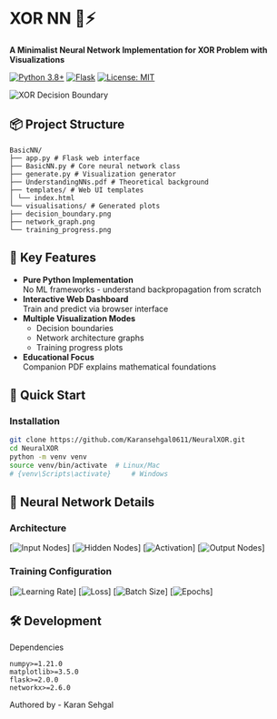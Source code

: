 # XOR NN 🧠⚡

**A Minimalist Neural Network Implementation for XOR Problem with Visualizations**

[![Python 3.8+](https://img.shields.io/badge/Python-3.8+-blue?logo=python)](https://www.python.org/)
[![Flask](https://img.shields.io/badge/Flask-2.0-lightgrey?logo=flask)](https://flask.palletsprojects.com/)
[![License: MIT](https://img.shields.io/badge/License-MIT-green)](LICENSE)

![XOR Decision Boundary](visualisations/decision_boundary.png)

## 📦 Project Structure
```
BasicNN/
├── app.py # Flask web interface
├── BasicNN.py # Core neural network class
├── generate.py # Visualization generator
├── UnderstandingNNs.pdf # Theoretical background
├── templates/ # Web UI templates
│ └── index.html
└── visualisations/ # Generated plots
├── decision_boundary.png
├── network_graph.png
└── training_progress.png
```

## 🌟 Key Features

- **Pure Python Implementation**  
  No ML frameworks - understand backpropagation from scratch
- **Interactive Web Dashboard**  
  Train and predict via browser interface
- **Multiple Visualization Modes**  
  - Decision boundaries  
  - Network architecture graphs  
  - Training progress plots
- **Educational Focus**  
  Companion PDF explains mathematical foundations

## 🚀 Quick Start

### Installation
```bash
git clone https://github.com/Karansehgal0611/NeuralXOR.git
cd NeuralXOR
python -m venv venv
source venv/bin/activate  # Linux/Mac
# {venv\Scripts\activate}     # Windows
```

## 🧠 Neural Network Details

### Architecture
[![Input Nodes](https://img.shields.io/badge/Input_Layer-2_nodes-blue)] 
[![Hidden Nodes](https://img.shields.io/badge/Hidden_Layer-4_nodes-green)]
[![Activation](https://img.shields.io/badge/Activation-Sigmoid-orange)]
[![Output Nodes](https://img.shields.io/badge/Output_Layer-1_node-red)]

### Training Configuration
[![Learning Rate](https://img.shields.io/badge/Learning_Rate-0.5-yellow)] 
[![Loss](https://img.shields.io/badge/Loss-MSE-blueviolet)]
[![Batch Size](https://img.shields.io/badge/Batch_Size-4-ff69b4)]
[![Epochs](https://img.shields.io/badge/Epochs-5000-success)]

##  🛠 Development
Dependencies
```
numpy>=1.21.0
matplotlib>=3.5.0
flask>=2.0.0
networkx>=2.6.0
```

Authored by -  Karan Sehgal

